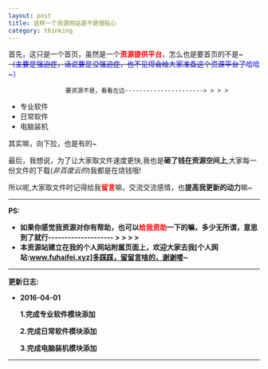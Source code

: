 ```yaml
---
layout: post
title: 这样一个资源网站是不是很贴心
category: thinking
---
```


首先，这只是一个首页，虽然是一个<font color="red"><b>资源提供平台</b></font>，怎么也是要首页的不是~~~<br>
<font color="blue">（主要是强迫症，话说要是没强迫症，也不见得会给大家准备这个资源平台了~~哈哈~）</font>

					要资源不是，看看左边----------------------> > > >

* 专业软件	
* 日常软件
* 电脑装机
	
其实嘛，向下拉，也是有的~

最后，我想说，为了让大家取文件速度更快,我也是<b>砸了钱在资源空间上</b>,大家每一份文件的下载(<i>非百度云的</i>)我都是在烧钱哦!

所以呢,大家取文件时记得给我<font color="red"><b>留言</b></font>嘛，交流交流感情，也<b>提高我更新的动力</b>嘛~

----------------------------------------------------------------------------------------------

<b>PS:<b>

* 如果你感觉我资源对你有帮助，也可以<font color="red"><b>给我资助</b></font>一下的嘛，多少无所谓，意思到了就行-------------------- > > > >
* 本资源站建立在我的个人网站附属页面上，欢迎大家去我[个人网站:www.fuhaifei.xyz]多踩踩，留留言啥的，谢谢喽~

-----------------------------------------------------------------------------------------------

<b>更新日志:</b>

* 2016-04-01


	1.完成专业软件模块添加
	
	2.完成日常软件模块添加
	
	3.完成电脑装机模块添加



-----------------------------------------------------------------------------------------------

[个人网站:www.fuhaifei.xyz]:http://www.fuhaifei.xyz